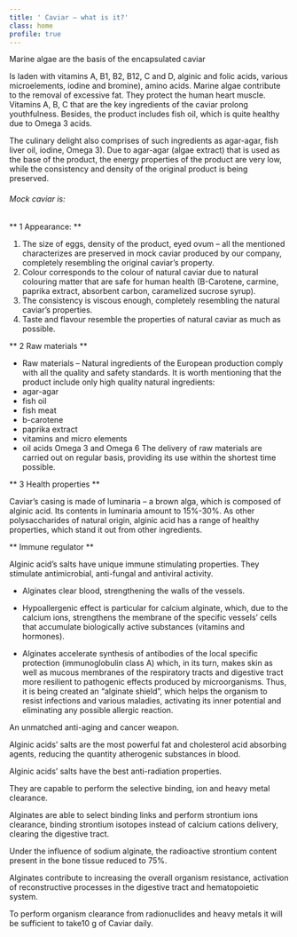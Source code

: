 ```yaml
---
title: ' Caviar – what is it?'
class: home
profile: true
---
```


Marine algae are the basis of the encapsulated caviar 

Is laden with vitamins А, В1, В2, В12, С and D, alginic and folic acids, various microelements, iodine and bromine), amino acids. Marine algae contribute to the removal of excessive fat. 
They protect the human heart muscle.
Vitamins A, B, C that are the key ingredients of the caviar prolong youthfulness. Besides, the product includes fish oil, which is quite healthy due to Omega 3 acids.

The culinary delight also comprises of such ingredients as agar-agar, fish liver oil, iodine, Omega 3). Due to agar-agar (algae extract) that is used as the base of the product, the energy properties of the product are very low, while the consistency and density of the original product is being preserved. 

###### Mock caviar is:

** 1 Appearance: **

1. The size of eggs, density of the product, eyed ovum – all the mentioned characterizes are preserved in mock caviar produced by our company, completely resembling the original caviar’s property. 
    
2. Colour corresponds to the colour of natural caviar due to natural colouring matter that are safe for human health (B-Carotene, carmine, paprika extract, absorbent carbon, caramelized sucrose syrup). 
    
3. The consistency is viscous enough, completely resembling the natural caviar’s properties. 
    
4. Taste and flavour resemble the properties of natural caviar as much as possible.
    

** 2 Raw materials **

* Raw materials – Natural ingredients of the European production comply with all the quality and safety standards. It is worth mentioning that the product include only high quality natural ingredients: 
* agar-agar
* fish oil
* fish meat
* b-carotene
* paprika extract
* vitamins and micro elements
* oil acids Omega 3 and Omega 6 
The delivery of raw materials are carried out on regular basis, providing its use within the shortest time possible. 

** 3 Health properties **

Caviar’s casing is made of luminaria – a brown alga, which is composed of alginic acid. Its contents in luminaria amount to 15%-30%. As other polysaccharides of natural origin, alginic acid has a range of healthy properties, which stand it out from other ingredients.
    

** Immune regulator **

Alginic acid’s salts have unique immune stimulating properties. They stimulate antimicrobial, anti-fungal and antiviral activity.

* Alginates clear blood, strengthening the walls of the vessels.
    
* Hypoallergenic effect is particular for calcium alginate, which, due to the calcium ions, strengthens the membrane of the specific vessels’ cells that accumulate biologically active substances (vitamins and hormones).

* Alginates accelerate synthesis of antibodies of the local specific protection (immunoglobulin class A) which, in its turn, makes skin as well as mucous membranes of the respiratory tracts and digestive tract more resilient to pathogenic effects produced by microorganisms. Thus, it is being created an “alginate shield”, which helps the organism to resist infections and various maladies, activating its inner potential and eliminating any possible allergic reaction.


An unmatched anti-aging and cancer weapon. 

Alginic acids’ salts are the most powerful fat and cholesterol acid absorbing agents, reducing the quantity atherogenic substances in blood.

Alginic acids’ salts have the best anti-radiation properties.

They are capable to perform the selective binding, ion and heavy metal clearance.

Alginates are able to select binding links and perform strontium ions clearance, binding strontium isotopes instead of calcium cations delivery, clearing the digestive tract.

Under the influence of sodium alginate, the radioactive strontium content present in the bone tissue reduced to 75%.

Alginates contribute to increasing the overall organism resistance, activation of reconstructive processes in the digestive tract and hematopoietic system. 

To perform organism clearance from radionuclides and heavy metals it will be sufficient to take10 g of Caviar daily.